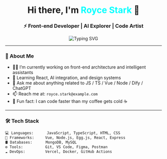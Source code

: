 <h1 align="center">Hi there, I'm <span style="color:#00FFFF">Royce Stark</span> 👑</h1>
<h3 align="center">⚡ Front-end Developer | AI Explorer | Code Artist</h3>

<p align="center">
  <img src="https://readme-typing-svg.demolab.com?font=Fira+Code&size=24&pause=1000&color=00FFFF&width=435&lines=Transforming+Ideas+Into+Code...;Building+Cool+Things+Every+Day!" alt="Typing SVG" />
</p>

---

### 🚀 About Me

- 👨‍💻 I’m currently working on front-end architecture and intelligent assistants
- 🌱 Learning React, AI integration, and design systems
- 💬 Ask me about anything related to JS / TS / Vue / Node / Dify / ChatGPT
- 📫 Reach me at: `royce.stark@example.com`
- 🧠 Fun fact: I can code faster than my coffee gets cold ☕

---

### 🛠 Tech Stack

```bash
💻 Languages:      JavaScript, TypeScript, HTML, CSS
🧰 Frameworks:     Vue, Node.js, Egg.js, React, Express
🛢 Databases:      MongoDB, MySQL
⚙️ Tools:          Git, VS Code, Figma, Postman
☁️ DevOps:         Vercel, Docker, GitHub Actions
